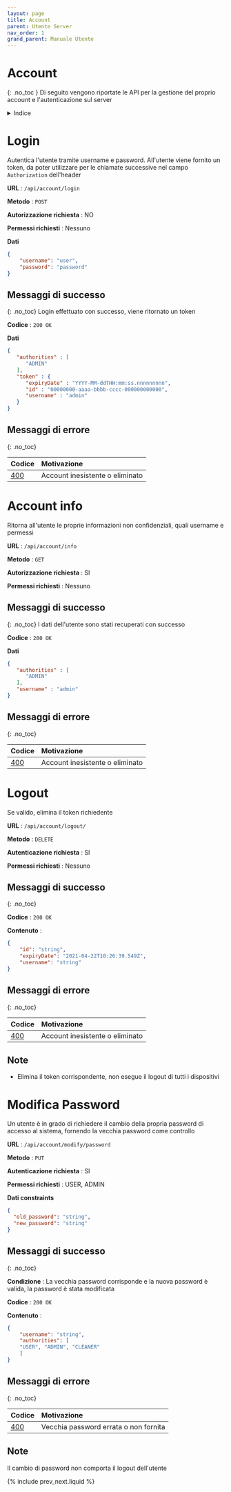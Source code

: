 ```yaml
---
layout: page
title: Account
parent: Utente Server
nav_order: 1
grand_parent: Manuale Utente
---
```

# Account
{: .no_toc }
Di seguito vengono riportate le API per la gestione del proprio
account e l'autenticazione sul server

<details closed markdown="block">
  <summary>
    Indice
  </summary>
  {: .text-delta }
1. TOC
{:toc}
</details>

# Login
Autentica l'utente tramite username e password. All'utente viene
fornito un token, da poter utilizzare per le chiamate successive nel
campo `Authorization` dell'header

**URL** : `/api/account/login`

**Metodo** : `POST`

**Autorizzazione richiesta** : NO

**Permessi richiesti** : Nessuno

**Dati** 
```json
{
	"username": "user",
	"password": "password"
}
```

## Messaggi di successo
{: .no_toc}
Login effettuato con successo, viene ritornato un token

**Codice** : `200 OK`

**Dati**
```json
{
   "authorities" : [
      "ADMIN"
   ],
   "token" : {
      "expiryDate" : "YYYY-MM-ddTHH:mm:ss.nnnnnnnnn",
      "id" : "00000000-aaaa-bbbb-cccc-000000000000",
      "username" : "admin"
   }
}
```
## Messaggi di errore
{: .no_toc}

| Codice                                                              | Motivazione                     |
|:--------------------------------------------------------------------|:--------------------------------|
| [400](https://developer.mozilla.org/en-US/docs/Web/HTTP/Status/400) | Account inesistente o eliminato |


# Account info
Ritorna all'utente le proprie informazioni non confidenziali, quali username e permessi

**URL** : `/api/account/info`

**Metodo** : `GET`

**Autorizzazione richiesta** : SI

**Permessi richiesti** : Nessuno

## Messaggi di successo
{: .no_toc}
I dati dell'utente sono stati recuperati con successo

**Codice** : `200 OK`

**Dati**
```json
{
   "authorities" : [
      "ADMIN"
   ],
   "username" : "admin"
}
```

## Messaggi di errore
{: .no_toc}

| Codice                                                              | Motivazione                     |
|:--------------------------------------------------------------------|:--------------------------------|
| [400](https://developer.mozilla.org/en-US/docs/Web/HTTP/Status/400) | Account inesistente o eliminato |

# Logout
Se valido, elimina il token richiedente

**URL** : `/api/account/logout/`

**Metodo** : `DELETE`

**Autenticazione richiesta** : SI

**Permessi richiesti** : Nessuno

## Messaggi di successo
{: .no_toc}

**Codice** : `200 OK`

**Contenuto** : 
```json
{
    "id": "string",
    "expiryDate": "2021-04-22T10:26:39.549Z",
    "username": "string"
}

```

## Messaggi di errore
{: .no_toc}

| Codice                                                              | Motivazione                     |
|:--------------------------------------------------------------------|:--------------------------------|
| [400](https://developer.mozilla.org/en-US/docs/Web/HTTP/Status/400) | Account inesistente o eliminato |

## Note

* Elimina il token corrispondente, non esegue il logout di tutti i dispositivi


# Modifica Password

Un utente è in grado di richiedere il cambio della propria password di
accesso al sistema, fornendo la vecchia password come controllo

**URL** : `/api/account/modify/password`

**Metodo** : `PUT`

**Autenticazione richiesta** : SI

**Permessi richiesti** : USER, ADMIN

**Dati constraints**

```json
{
  "old_password": "string",
  "new_password": "string"
}
```

## Messaggi di successo
{: .no_toc}

**Condizione** : La vecchia password corrisponde e la nuova password è
valida, la password è stata modificata

**Codice** : `200 OK`

**Contenuto** : 
```json
{
    "username": "string",
    "authorities": [
	"USER", "ADMIN", "CLEANER"
    ]
}
```

## Messaggi di errore
{: .no_toc}

| Codice                                                              | Motivazione                                           |
|:--------------------------------------------------------------------|:------------------------------------------------------|
| [400](https://developer.mozilla.org/en-US/docs/Web/HTTP/Status/400) | Vecchia password errata o non fornita                 |

## Note
Il cambio di password non comporta il logout dell'utente

{% include prev_next.liquid %}
